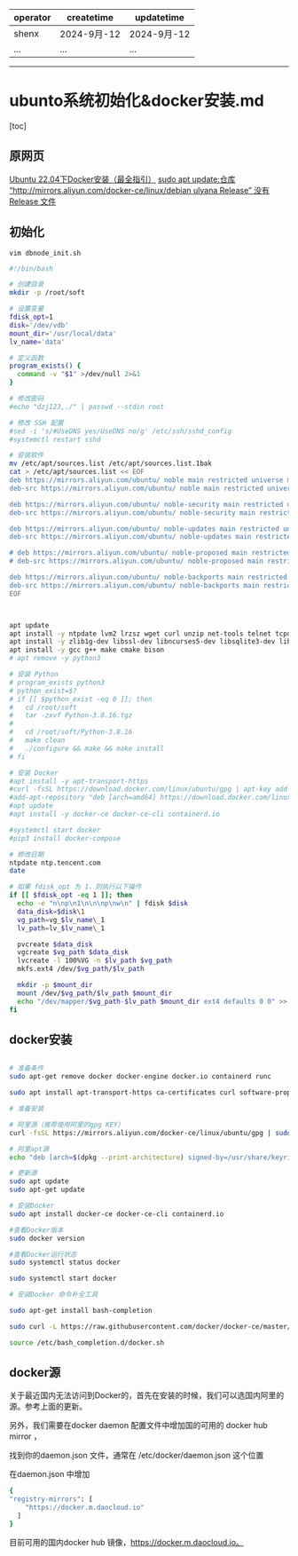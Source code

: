 | operator | createtime | updatetime |
| ---- | ---- | ---- |
| shenx | 2024-9月-12 | 2024-9月-12  |
| ... | ... | ... |
---
# ubunto系统初始化&docker安装.md

[toc]

## 原网页  

[Ubuntu 22.04下Docker安装（最全指引）](https://blog.csdn.net/u011278722/article/details/137673353) 
[sudo apt update:仓库 “http://mirrors.aliyun.com/docker-ce/linux/debian ulyana Release” 没有 Release 文件](https://blog.csdn.net/yzpbright/article/details/118307388)

## 初始化

`vim dbnode_init.sh`
```bash
#!/bin/bash

# 创建目录
mkdir -p /root/soft

# 设置变量
fdisk_opt=1
disk='/dev/vdb'
mount_dir='/usr/local/data'
lv_name='data'

# 定义函数
program_exists() {
  command -v "$1" >/dev/null 2>&1
}

# 修改密码
#echo "dzj123,./" | passwd --stdin root

# 修改 SSH 配置
#sed -i 's/#UseDNS yes/UseDNS no/g' /etc/ssh/sshd_config
#systemctl restart sshd

# 安装软件
mv /etc/apt/sources.list /etc/apt/sources.list.1bak
cat > /etc/apt/sources.list << EOF
deb https://mirrors.aliyun.com/ubuntu/ noble main restricted universe multiverse
deb-src https://mirrors.aliyun.com/ubuntu/ noble main restricted universe multiverse

deb https://mirrors.aliyun.com/ubuntu/ noble-security main restricted universe multiverse
deb-src https://mirrors.aliyun.com/ubuntu/ noble-security main restricted universe multiverse

deb https://mirrors.aliyun.com/ubuntu/ noble-updates main restricted universe multiverse
deb-src https://mirrors.aliyun.com/ubuntu/ noble-updates main restricted universe multiverse

# deb https://mirrors.aliyun.com/ubuntu/ noble-proposed main restricted universe multiverse
# deb-src https://mirrors.aliyun.com/ubuntu/ noble-proposed main restricted universe multiverse

deb https://mirrors.aliyun.com/ubuntu/ noble-backports main restricted universe multiverse
deb-src https://mirrors.aliyun.com/ubuntu/ noble-backports main restricted universe multiverse
EOF



apt update
apt install -y ntpdate lvm2 lrzsz wget curl unzip net-tools telnet tcpdump iftop iotop sysstat netcat  xfsprogs htop psmisc tree net-tools bash-completion vim
apt install -y zlib1g-dev libssl-dev libncurses5-dev libsqlite3-dev libreadline-dev libffi-dev
apt install -y gcc g++ make cmake bison
# apt remove -y python3

# 安装 Python
# program_exists python3
# python_exist=$?
# if [[ $python_exist -eq 0 ]]; then
#   cd /root/soft
#   tar -zxvf Python-3.8.16.tgz
#
#   cd /root/soft/Python-3.8.16
#   make clean
#   ./configure && make && make install
# fi

# 安装 Docker
#apt install -y apt-transport-https
#curl -fsSL https://download.docker.com/linux/ubuntu/gpg | apt-key add -
#add-apt-repository "deb [arch=amd64] https://download.docker.com/linux/ubuntu $(lsb_release -cs) stable"
#apt update
#apt install -y docker-ce docker-ce-cli containerd.io

#systemctl start docker
#pip3 install docker-compose

# 修改日期
ntpdate ntp.tencent.com
date

# 如果 fdisk_opt 为 1，则执行以下操作
if [[ $fdisk_opt -eq 1 ]]; then
  echo -e "n\np\n1\n\n\np\nw\n" | fdisk $disk
  data_disk=$disk\1
  vg_path=vg_$lv_name\_1
  lv_path=lv_$lv_name\_1

  pvcreate $data_disk
  vgcreate $vg_path $data_disk
  lvcreate -l 100%VG -n $lv_path $vg_path
  mkfs.ext4 /dev/$vg_path/$lv_path

  mkdir -p $mount_dir
  mount /dev/$vg_path/$lv_path $mount_dir
  echo "/dev/mapper/$vg_path-$lv_path $mount_dir ext4 defaults 0 0" >> /etc/fstab
fi
```

## docker安装

```bash 

# 准备条件
sudo apt-get remove docker docker-engine docker.io containerd runc 

sudo apt install apt-transport-https ca-certificates curl software-properties-common gnupg lsb-release

# 准备安装

# 阿里源（推荐使用阿里的gpg KEY）
curl -fsSL https://mirrors.aliyun.com/docker-ce/linux/ubuntu/gpg | sudo gpg --dearmor -o /usr/share/keyrings/docker-archive-keyring.gpg

# 阿里apt源
echo "deb [arch=$(dpkg --print-architecture) signed-by=/usr/share/keyrings/docker-archive-keyring.gpg] https://mirrors.aliyun.com/docker-ce/linux/ubuntu $(lsb_release -cs) stable" | sudo tee /etc/apt/sources.list.d/docker.list > /dev/null

# 更新源
sudo apt update
sudo apt-get update

# 安装Docker
sudo apt install docker-ce docker-ce-cli containerd.io 

#查看Docker版本
sudo docker version

#查看Docker运行状态
sudo systemctl status docker

sudo systemctl start docker

# 安装Docker 命令补全工具 

sudo apt-get install bash-completion

sudo curl -L https://raw.githubusercontent.com/docker/docker-ce/master/components/cli/contrib/completion/bash/docker -o /etc/bash_completion.d/docker.sh

source /etc/bash_completion.d/docker.sh

```

## docker源

关于最近国内无法访问到Docker的，首先在安装的时候，我们可以选国内阿里的源。参考上面的更新。

另外，我们需要在docker daemon 配置文件中增加国的可用的 docker hub mirror ，

找到你的daemon.json 文件，通常在 /etc/docker/daemon.json 这个位置

在daemon.json 中增加

```bash 
{
"registry-mirrors": [
    "https://docker.m.daocloud.io"
  ]
}
```


目前可用的国内docker hub 镜像，https://docker.m.daocloud.io。